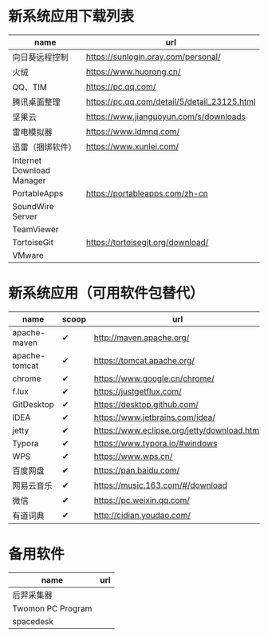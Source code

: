 # 新系统应用下载列表

| name                      | url                                          |
| ------------------------- | -------------------------------------------- |
| 向日葵远程控制            | https://sunlogin.oray.com/personal/          |
| 火绒                      | https://www.huorong.cn/                      |
| QQ、TIM                   | https://pc.qq.com/                           |
| 腾讯桌面整理              | https://pc.qq.com/detail/5/detail_23125.html |
| 坚果云                    | https://www.jianguoyun.com/s/downloads       |
| 雷电模拟器                | https://www.ldmnq.com/                       |
| 迅雷（捆绑软件）          | https://www.xunlei.com/                      |
| Internet Download Manager |                                              |
| PortableApps              | https://portableapps.com/zh-cn               |
| SoundWire Server          |                                              |
| TeamViewer                |                                              |
| TortoiseGit               | https://tortoisegit.org/download/            |
| VMware                    |                                              |


# 新系统应用（可用软件包替代）


| name          | scoop | url                                         |
| ------------- | ----- | ------------------------------------------- |
| apache-maven  | ✔     | http://maven.apache.org/                    |
| apache-tomcat | ✔     | https://tomcat.apache.org/                  |
| chrome        | ✔     | https://www.google.cn/chrome/               |
| f.lux         | ✔     | https://justgetflux.com/                    |
| GitDesktop    | ✔     | https://desktop.github.com/                 |
| IDEA          | ✔     | https://www.jetbrains.com/idea/             |
| jetty         | ✔     | https://www.eclipse.org/jetty/download.html |
| Typora        | ✔     | https://www.typora.io/#windows              |
| WPS           | ✔     | https://www.wps.cn/                         |
| 百度网盘      | ✔     | https://pan.baidu.com/                      |
| 网易云音乐    | ✔     | https://music.163.com/#/download            |
| 微信          | ✔     | https://pc.weixin.qq.com/                   |
| 有道词典      | ✔     | http://cidian.youdao.com/                   |

# 备用软件

| name              | url  |
| ----------------- | ---- |
| 后羿采集器        |      |
| Twomon PC Program |      |
| spacedesk         |      |